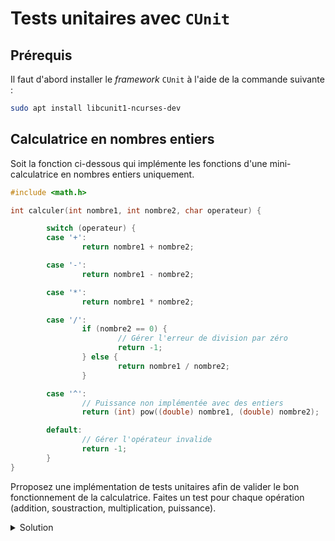 # Tests unitaires avec ``CUnit``

## Prérequis
Il faut d'abord installer le *framework* ``CUnit`` à l'aide de la commande suivante :

~~~sh
sudo apt install libcunit1-ncurses-dev
~~~

## Calculatrice en nombres entiers

Soit la fonction ci-dessous qui implémente les fonctions d'une mini-calculatrice
en nombres entiers uniquement.

~~~cpp
#include <math.h>

int calculer(int nombre1, int nombre2, char operateur) {

        switch (operateur) {
        case '+':
                return nombre1 + nombre2;

        case '-':
                return nombre1 - nombre2;

        case '*':
                return nombre1 * nombre2;

        case '/':
                if (nombre2 == 0) {
                        // Gérer l'erreur de division par zéro
                        return -1;
                } else {
                        return nombre1 / nombre2;
                }

        case '^':
                // Puissance non implémentée avec des entiers
                return (int) pow((double) nombre1, (double) nombre2);

        default:
                // Gérer l'opérateur invalide
                return -1;
        }
}
~~~

Prroposez une implémentation de tests unitaires afin de valider le bon fonctionnement
de la calculatrice. Faites un test pour chaque opération (addition, soustraction,
multiplication, puissance).


<p></p>
 
<details>
<summary>Solution</summary>

Bien entendu, il y a plusieurs manière de tester.
Ci-après l'une d'entre elle.

~~~cpp

void test_addition(void) {
        CU_ASSERT_EQUAL(calculer(2, 2, '+'), 4);
        CU_ASSERT_EQUAL(calculer(-3, 5, '+'), 2);
}

void test_soustraction(void) {
        CU_ASSERT_EQUAL(calculer(5, 2, '-'), 3);
        CU_ASSERT_EQUAL(calculer(-1, 4, '-'), -5);
}

void test_multiplication(void) {
        CU_ASSERT_EQUAL(calculer(3, 4, '*'), 12);
        CU_ASSERT_EQUAL(calculer(-2, 5, '*'), -10);
}

void test_division(void) {
        CU_ASSERT_EQUAL(calculer(8, 2, '/'), 4);
        CU_ASSERT_EQUAL(calculer(-10, 5, '/'), -2);
        CU_ASSERT_EQUAL(calculer(1, 0, '/'), -1); // Division par zéro
}

void test_puissance(void) {
        CU_ASSERT_EQUAL(calculer(2, 3, '^'), 8);
}

int main() {
        CU_pSuite pSuite = NULL;
        float f;

        if (CU_initialize_registry() != CUE_SUCCESS)
                return CU_get_error();

        pSuite = CU_add_suite("Test calculatrice", NULL, NULL);
        if (!pSuite)
                goto out;

        if (!CU_add_test(pSuite, "Addition", test_addition) ||
            !CU_add_test(pSuite, "Soustraction", test_soustraction) ||
            !CU_add_test(pSuite, "Multiplication", test_multiplication) ||
            !CU_add_test(pSuite, "Division", test_division) ||
            !CU_add_test(pSuite, "Puissance", test_puissance))
                goto out;

        CU_curses_run_tests();

out:
   CU_cleanup_registry();

   return CU_get_error();
}


~~~

</details>
